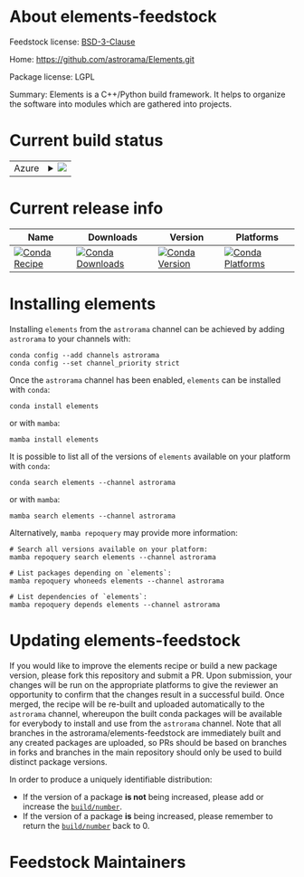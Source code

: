 About elements-feedstock
========================

Feedstock license: [BSD-3-Clause](https://github.com/astrorama/elements-feedstock/blob/main/LICENSE.txt)

Home: https://github.com/astrorama/Elements.git

Package license: LGPL

Summary: Elements is a C++/Python build framework. It helps to organize the software into modules which are gathered into projects.

Current build status
====================


<table>
    
  <tr>
    <td>Azure</td>
    <td>
      <details>
        <summary>
          <a href="https://dev.azure.com/astrorama/feedstock-builds/_build/latest?definitionId=1&branchName=main">
            <img src="https://dev.azure.com/astrorama/feedstock-builds/_apis/build/status/elements-feedstock?branchName=main">
          </a>
        </summary>
        <table>
          <thead><tr><th>Variant</th><th>Status</th></tr></thead>
          <tbody><tr>
              <td>linux_64_python3.10.____cpython</td>
              <td>
                <a href="https://dev.azure.com/astrorama/feedstock-builds/_build/latest?definitionId=1&branchName=main">
                  <img src="https://dev.azure.com/astrorama/feedstock-builds/_apis/build/status/elements-feedstock?branchName=main&jobName=linux&configuration=linux%20linux_64_python3.10.____cpython" alt="variant">
                </a>
              </td>
            </tr><tr>
              <td>linux_64_python3.11.____cpython</td>
              <td>
                <a href="https://dev.azure.com/astrorama/feedstock-builds/_build/latest?definitionId=1&branchName=main">
                  <img src="https://dev.azure.com/astrorama/feedstock-builds/_apis/build/status/elements-feedstock?branchName=main&jobName=linux&configuration=linux%20linux_64_python3.11.____cpython" alt="variant">
                </a>
              </td>
            </tr><tr>
              <td>linux_64_python3.12.____cpython</td>
              <td>
                <a href="https://dev.azure.com/astrorama/feedstock-builds/_build/latest?definitionId=1&branchName=main">
                  <img src="https://dev.azure.com/astrorama/feedstock-builds/_apis/build/status/elements-feedstock?branchName=main&jobName=linux&configuration=linux%20linux_64_python3.12.____cpython" alt="variant">
                </a>
              </td>
            </tr><tr>
              <td>linux_64_python3.9.____cpython</td>
              <td>
                <a href="https://dev.azure.com/astrorama/feedstock-builds/_build/latest?definitionId=1&branchName=main">
                  <img src="https://dev.azure.com/astrorama/feedstock-builds/_apis/build/status/elements-feedstock?branchName=main&jobName=linux&configuration=linux%20linux_64_python3.9.____cpython" alt="variant">
                </a>
              </td>
            </tr><tr>
              <td>osx_64_python3.10.____cpython</td>
              <td>
                <a href="https://dev.azure.com/astrorama/feedstock-builds/_build/latest?definitionId=1&branchName=main">
                  <img src="https://dev.azure.com/astrorama/feedstock-builds/_apis/build/status/elements-feedstock?branchName=main&jobName=osx&configuration=osx%20osx_64_python3.10.____cpython" alt="variant">
                </a>
              </td>
            </tr><tr>
              <td>osx_64_python3.11.____cpython</td>
              <td>
                <a href="https://dev.azure.com/astrorama/feedstock-builds/_build/latest?definitionId=1&branchName=main">
                  <img src="https://dev.azure.com/astrorama/feedstock-builds/_apis/build/status/elements-feedstock?branchName=main&jobName=osx&configuration=osx%20osx_64_python3.11.____cpython" alt="variant">
                </a>
              </td>
            </tr><tr>
              <td>osx_64_python3.12.____cpython</td>
              <td>
                <a href="https://dev.azure.com/astrorama/feedstock-builds/_build/latest?definitionId=1&branchName=main">
                  <img src="https://dev.azure.com/astrorama/feedstock-builds/_apis/build/status/elements-feedstock?branchName=main&jobName=osx&configuration=osx%20osx_64_python3.12.____cpython" alt="variant">
                </a>
              </td>
            </tr><tr>
              <td>osx_64_python3.9.____cpython</td>
              <td>
                <a href="https://dev.azure.com/astrorama/feedstock-builds/_build/latest?definitionId=1&branchName=main">
                  <img src="https://dev.azure.com/astrorama/feedstock-builds/_apis/build/status/elements-feedstock?branchName=main&jobName=osx&configuration=osx%20osx_64_python3.9.____cpython" alt="variant">
                </a>
              </td>
            </tr><tr>
              <td>osx_arm64_python3.10.____cpython</td>
              <td>
                <a href="https://dev.azure.com/astrorama/feedstock-builds/_build/latest?definitionId=1&branchName=main">
                  <img src="https://dev.azure.com/astrorama/feedstock-builds/_apis/build/status/elements-feedstock?branchName=main&jobName=osx&configuration=osx%20osx_arm64_python3.10.____cpython" alt="variant">
                </a>
              </td>
            </tr><tr>
              <td>osx_arm64_python3.11.____cpython</td>
              <td>
                <a href="https://dev.azure.com/astrorama/feedstock-builds/_build/latest?definitionId=1&branchName=main">
                  <img src="https://dev.azure.com/astrorama/feedstock-builds/_apis/build/status/elements-feedstock?branchName=main&jobName=osx&configuration=osx%20osx_arm64_python3.11.____cpython" alt="variant">
                </a>
              </td>
            </tr><tr>
              <td>osx_arm64_python3.12.____cpython</td>
              <td>
                <a href="https://dev.azure.com/astrorama/feedstock-builds/_build/latest?definitionId=1&branchName=main">
                  <img src="https://dev.azure.com/astrorama/feedstock-builds/_apis/build/status/elements-feedstock?branchName=main&jobName=osx&configuration=osx%20osx_arm64_python3.12.____cpython" alt="variant">
                </a>
              </td>
            </tr><tr>
              <td>osx_arm64_python3.9.____cpython</td>
              <td>
                <a href="https://dev.azure.com/astrorama/feedstock-builds/_build/latest?definitionId=1&branchName=main">
                  <img src="https://dev.azure.com/astrorama/feedstock-builds/_apis/build/status/elements-feedstock?branchName=main&jobName=osx&configuration=osx%20osx_arm64_python3.9.____cpython" alt="variant">
                </a>
              </td>
            </tr>
          </tbody>
        </table>
      </details>
    </td>
  </tr>
</table>

Current release info
====================

| Name | Downloads | Version | Platforms |
| --- | --- | --- | --- |
| [![Conda Recipe](https://img.shields.io/badge/recipe-elements-green.svg)](https://anaconda.org/astrorama/elements) | [![Conda Downloads](https://img.shields.io/conda/dn/astrorama/elements.svg)](https://anaconda.org/astrorama/elements) | [![Conda Version](https://img.shields.io/conda/vn/astrorama/elements.svg)](https://anaconda.org/astrorama/elements) | [![Conda Platforms](https://img.shields.io/conda/pn/astrorama/elements.svg)](https://anaconda.org/astrorama/elements) |

Installing elements
===================

Installing `elements` from the `astrorama` channel can be achieved by adding `astrorama` to your channels with:

```
conda config --add channels astrorama
conda config --set channel_priority strict
```

Once the `astrorama` channel has been enabled, `elements` can be installed with `conda`:

```
conda install elements
```

or with `mamba`:

```
mamba install elements
```

It is possible to list all of the versions of `elements` available on your platform with `conda`:

```
conda search elements --channel astrorama
```

or with `mamba`:

```
mamba search elements --channel astrorama
```

Alternatively, `mamba repoquery` may provide more information:

```
# Search all versions available on your platform:
mamba repoquery search elements --channel astrorama

# List packages depending on `elements`:
mamba repoquery whoneeds elements --channel astrorama

# List dependencies of `elements`:
mamba repoquery depends elements --channel astrorama
```




Updating elements-feedstock
===========================

If you would like to improve the elements recipe or build a new
package version, please fork this repository and submit a PR. Upon submission,
your changes will be run on the appropriate platforms to give the reviewer an
opportunity to confirm that the changes result in a successful build. Once
merged, the recipe will be re-built and uploaded automatically to the
`astrorama` channel, whereupon the built conda packages will be available for
everybody to install and use from the `astrorama` channel.
Note that all branches in the astrorama/elements-feedstock are
immediately built and any created packages are uploaded, so PRs should be based
on branches in forks and branches in the main repository should only be used to
build distinct package versions.

In order to produce a uniquely identifiable distribution:
 * If the version of a package **is not** being increased, please add or increase
   the [``build/number``](https://docs.conda.io/projects/conda-build/en/latest/resources/define-metadata.html#build-number-and-string).
 * If the version of a package **is** being increased, please remember to return
   the [``build/number``](https://docs.conda.io/projects/conda-build/en/latest/resources/define-metadata.html#build-number-and-string)
   back to 0.

Feedstock Maintainers
=====================


